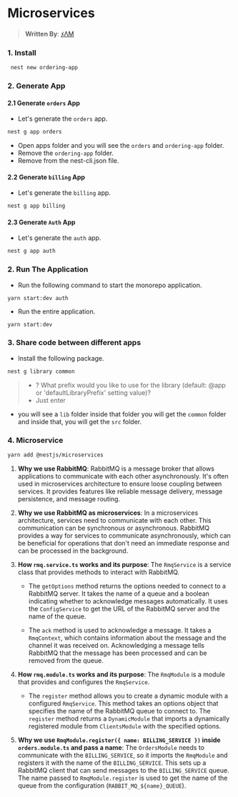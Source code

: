 # Microservices

> **Written By**: [ﾒΛM](https://github.com/Subham-Maity)

### 1. Install

```bash
 nest new ordering-app
```

### 2. Generate App

#### 2.1 Generate `orders` App


- Let's generate the `orders` app.

```bash
nest g app orders
```

- Open apps folder and you will see the `orders` and `ordering-app` folder.
- Remove the `ordering-app` folder.
- Remove from the nest-cli.json file.


#### 2.2 Generate `billing` App

- Let's generate the `billing` app.

```bash
nest g app billing
```

#### 2.3 Generate `Auth` App

- Let's generate the `auth` app.

```bash
nest g app auth
```     


### 2. Run The Application

- Run the following command to start the monorepo application.

```bash
yarn start:dev auth
```

- Run the entire application.

```bash\
yarn start:dev
```

### 3. Share code between different apps

- Install the following package.

```bash
nest g library common
```
> - ? What prefix would you like to use for the library (default: @app or 'defaultLibraryPrefix' setting value)?
> - Just enter

- you will see a `lib` folder inside that folder you will get the `common` folder and inside that, you will get the `src` folder.

### 4. Microservice

```bash
yarn add @nestjs/microservices
```

1. **Why we use RabbitMQ**: RabbitMQ is a message broker that allows applications to communicate with each other asynchronously. It's often used in microservices architecture to ensure loose coupling between services. It provides features like reliable message delivery, message persistence, and message routing.

2. **Why we use RabbitMQ as microservices**: In a microservices architecture, services need to communicate with each other. This communication can be synchronous or asynchronous. RabbitMQ provides a way for services to communicate asynchronously, which can be beneficial for operations that don't need an immediate response and can be processed in the background.

3. **How `rmq.service.ts` works and its purpose**: The `RmqService` is a service class that provides methods to interact with RabbitMQ.

    - The `getOptions` method returns the options needed to connect to a RabbitMQ server. It takes the name of a queue and a boolean indicating whether to acknowledge messages automatically. It uses the `ConfigService` to get the URL of the RabbitMQ server and the name of the queue.

    - The `ack` method is used to acknowledge a message. It takes a `RmqContext`, which contains information about the message and the channel it was received on. Acknowledging a message tells RabbitMQ that the message has been processed and can be removed from the queue.

4. **How `rmq.module.ts` works and its purpose**: The `RmqModule` is a module that provides and configures the `RmqService`.

    - The `register` method allows you to create a dynamic module with a configured `RmqService`. This method takes an options object that specifies the name of the RabbitMQ queue to connect to. The `register` method returns a `DynamicModule` that imports a dynamically registered module from `ClientsModule` with the specified options.

5. **Why we use `RmqModule.register({ name: BILLING_SERVICE })` inside `orders.module.ts` and pass a name**: The `OrdersModule` needs to communicate with the `BILLING_SERVICE`, so it imports the `RmqModule` and registers it with the name of the `BILLING_SERVICE`. This sets up a RabbitMQ client that can send messages to the `BILLING_SERVICE` queue. The name passed to `RmqModule.register` is used to get the name of the queue from the configuration (`RABBIT_MQ_${name}_QUEUE`).

